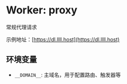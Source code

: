 # Worker: proxy

常规代理请求

示例地址：[https://dl.llll.host](https://dl.llll.host)

## 环境变量

+ `__DOMAIN__`: 主域名，用于配置路由、触发器等
